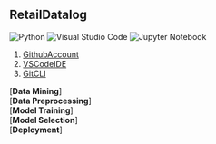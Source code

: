 ## RetailDatalog
![Python](https://img.shields.io/badge/Python-3.8%2B-blue?logo=python)
![Visual Studio Code](https://img.shields.io/badge/VS%20Code-1.61%2B-blue?logo=visualstudiocode)
![Jupyter Notebook](https://img.shields.io/badge/Jupyter-Notebook%20-blue?logo=jupyter)

1. [GithubAccount](https://github.com)
2. [VSCodeIDE](https://code.visualstudio.com/)
3. [GitCLI](https://git-scm.com/book/en/v2/Getting-Started-The-Command-Line)

[**Data Mining**]<br>
[**Data Preprocessing**]<br>
[**Model Training**]<br>
[**Model Selection**]<br>
[**Deployment**]

